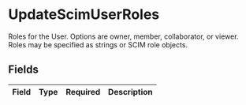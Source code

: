 # UpdateScimUserRoles

Roles for the User. Options are owner, member, collaborator, or viewer. Roles may be specified as strings or SCIM role objects.


## Fields

| Field       | Type        | Required    | Description |
| ----------- | ----------- | ----------- | ----------- |